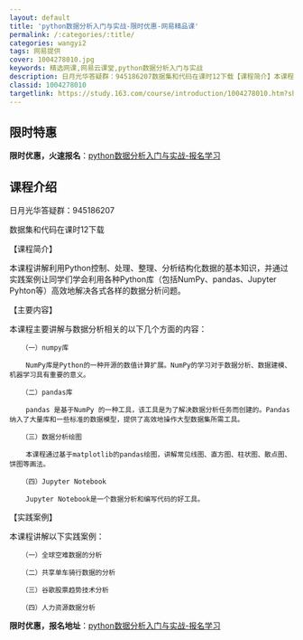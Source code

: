 ```yaml
---
layout: default
title: 'python数据分析入门与实战-限时优惠-网易精品课'
permalink: /:categories/:title/
categories: wangyi2
tags: 网易提供
cover: 1004278010.jpg
keywords: 精选网课,网易云课堂,python数据分析入门与实战
description: 日月光华答疑群：945186207数据集和代码在课时12下载【课程简介】本课程讲解利用Python控制、处理、整理、分析
classid: 1004278010
targetlink: https://study.163.com/course/introduction/1004278010.htm?share=1&shareId=1025206652&utm_campaign=share&utm_medium=iphoneShare&utm_source=&utm_u=1025206652
---
```


## 限时特惠

**限时优惠，火速报名**：[python数据分析入门与实战-报名学习](https://study.163.com/course/introduction/1004278010.htm?share=1&shareId=1025206652&utm_campaign=share&utm_medium=iphoneShare&utm_source=&utm_u=1025206652)

## 课程介绍

日月光华答疑群：945186207



数据集和代码在课时12下载



【课程简介】

本课程讲解利用Python控制、处理、整理、分析结构化数据的基本知识，并通过实践案例让同学们学会利用各种Python库（包括NumPy、pandas、Jupyter Pyhton等）高效地解决各式各样的数据分析问题。

【主要内容】

本课程主要讲解与数据分析相关的以下几个方面的内容：

       （一）numpy库

        NumPy库是Python的一种开源的数值计算扩展。NumPy的学习对于数据分析、数据建模、机器学习具有重要的意义。

       （二）pandas库

        pandas 是基于NumPy 的一种工具，该工具是为了解决数据分析任务而创建的。Pandas 纳入了大量库和一些标准的数据模型，提供了高效地操作大型数据集所需工具。

       （三）数据分析绘图

        本课程通过基于matplotlib的pandas绘图，讲解常见线图、直方图、柱状图、散点图、饼图等画法。

       （四）Jupyter Notebook

        Jupyter Notebook是一个数据分析和编写代码的好工具。

【实践案例】

 本课程讲解以下实践案例：

       （一）全球空难数据的分析

       （二）共享单车骑行数据的分析

       （三）谷歌股票趋势技术分析

       （四）人力资源数据分析

**限时优惠，报名地址**：[python数据分析入门与实战-报名学习](https://study.163.com/course/introduction/1004278010.htm?share=1&shareId=1025206652&utm_campaign=share&utm_medium=iphoneShare&utm_source=&utm_u=1025206652)

